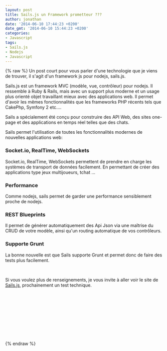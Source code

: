 ```yaml
---
layout: post
title: Sails.js un Framework prometteur ???
author: jonathan
date: '2014-06-10 17:44:23 +0200'
date_gmt: '2014-06-10 15:44:23 +0200'
categories:
- Javascript
tags:
- Sails.js
- Nodejs
- Javascript
---
```

{% raw %}
Un post court pour vous parler d'une technologie que je viens de trouver, il s'agit d'un framework js pour nodejs, sails.js.

<!--more-->

Sails.js est un framework MVC (modèle, vue, contrôleur) pour nodejs. Il ressemble à Ruby &amp; Rails, mais avec un support plus moderne et un usage plus orienté objet travaillant mieux avec des applications web. Il permet d'avoir les mêmes fonctionnalités que les frameworks PHP récents tels que CakePhp, Symfony 2 etc....

Sails a spécialement été conçu pour construire des API Web, des sites one-page et des applications en temps réel telles que des chats.

Sails permet l'utilisation de toutes les fonctionnalités modernes de nouvelles applications web:

### Socket.io, RealTime, WebSockets
Socket.io, RealTime, WebSockets permettent de prendre en charge les systèmes de transport de données facilement. En permettant de créer des applications type jeux multijoueurs, tchat ...

### Performance
Comme nodejs, sails permet de garder une performance sensiblement proche de nodejs.

### REST Blueprints
Il permet de générer automatiquement des Api Json via une maîtrise du CRUD de votre modèle, ainsi qu'un routing automatique de vos contrôleurs.

### Supporte Grunt
La bonne nouvelle est que Sails supporte Grunt et permet donc de faire des tests plus facilement.

&nbsp;

Si vous voulez plus de renseignements, je vous invite à aller voir le site de <a title="sailsjs" href="http://sailsjs.org/" target="_blank">Sails.js</a>, prochainement un test technique.

&nbsp;

&nbsp;

&nbsp;

&nbsp;

&nbsp;

{% endraw %}
